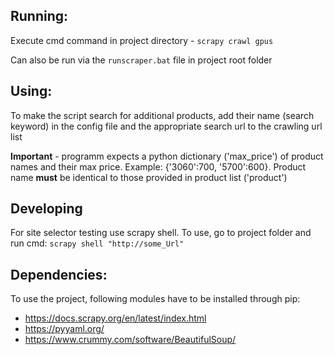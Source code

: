 ## Running: 

Execute cmd command in project directory - `scrapy crawl gpus`

Can also be run via the `runscraper.bat` file in project root folder

## Using:

To make the script search for additional products, add their name (search keyword) in the config file and the appropriate search url to the crawling url list

**Important** - programm expects a python dictionary ('max_price') of product names and their max price. Example: {'3060':700, '5700':600}. Product name **must** be identical to those provided in product list ('product')

## Developing

For site selector testing use scrapy shell. To use, go to project folder and run cmd: `scrapy shell "http://some_Url"`

## Dependencies:

To use the project, following modules have to be installed through pip:
* https://docs.scrapy.org/en/latest/index.html
* https://pyyaml.org/
* https://www.crummy.com/software/BeautifulSoup/
